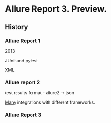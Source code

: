 # Allure Report 3. Preview.

## History

### Allure Report 1

2013

JUnit and pytest

XML

### Allure report 2

test results format - allure2 → json

[Many](https://allurereport.org/docs/frameworks/) integrations with different frameworks. 

### Allure Report 3
